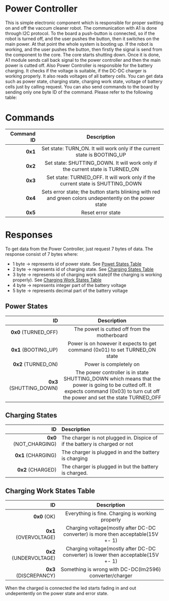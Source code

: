 # Power Controller
This is simple electronic component which is responsible for proper switting on and off the vaccum cleaner robot. The communication with A1 is done through I2C protocol. To the board a push-button is connected, so if the robot is turned off, and the user pushes the button, then it switches on the main power. At that point the whole system is booting up. If the robot is working, and the user pushes the button, then firstly the signal is send from the component to the core. The core starts shutting down. Once it is done, A1 module sends call back signal to the power controller and then the main power is cutted off. Also Power Controller is responsible for the battery charging. It checks if the voltage is suitable, if the DC-DC charger is working properly. It also reads voltages of all battery cells. You can get data
such as power state, charging state, charging work state, voltage of battery cells just by calling request. You can also send commands to the board by sending only one
byte ID of the command. Please refer to the following table:

# Commands
|    Command ID    |   Description    |
|-----------------:|:----------------:|
|      **0x1**        |  Set state: TURN_ON. It will work only if the current state is BOOTING_UP |
|      **0x2**        |  Set state: SHUTTING_DOWN. It will work only if the current state is TURNED_ON | 
|      **0x3**        |  Set state: TURNED_OFF. It will work only if the current state is SHUTTING_DOWN |
|      **0x4**        |  Sets error state; the button starts blinking with red and green colors undepentently on the power state |
|      **0x5**        |  Reset error state |


# Responses
To get data from the Power Controller, just request 7 bytes of data.
The response consist of 7 bytes where:
* 1 byte -> represents id of power state. See [Powet States Table](#power_states)
* 2 byte -> represents id of charging state. See [Charging States Table](#charging_states)
* 3 byte ->  represents id of charging work state(if the charging is working properly). See [Charging Work States Table](#charging_work_states)
* 4 byte -> represents integer part of the battery voltage
* 5 byte -> represents decimal part of the battery voltage

## <a name="power_states">Power States</a>
|    ID    |   Description    |
|-----------------:|:----------------:|
|    **0x0** (TURNED_OFF)    |  The powet is cutted off from the motherboard |
|    **0x1** (BOOTING_UP)    |  Power is on however it expects to get command (0x01) to set TURNED_ON state | 
|    **0x2** (TURNED_ON)     |  Power is completely on |
|    **0x3** (SHUTTING_DOWN) | The power controller is in state SHUTTING_DOWN which means that the power is going to be cutted off. It expects command (0x03) to turn cut off the power and set the state TURNED_OFF |

## <a name="charging_states">Charging States</a>
|             ID          |              Description                 |
|------------------------:|:-----------------------------------------|
| **0x0** (NOT_CHARGING)  | The charger is not plugged in. Dispice of if the battery is charged or not         |
| **0x1** (CHARGING)      | The charger is plugged in and the battery is charging |
| **0x2** (CHARGED)       | The charger is plugged in but the battery is charged.  |

## <a name="charging_work_states">Charging Work States Table</a>

|    ID    |   Description    |
|-----------------:|:----------------:|
|   **0x0** (OK)   |  Everything is fine. Charging is working properly  |
|   **0x1** (OVERVOLTAGE)  |  Charging voltage(mostly after DC-DC converter) is more then acceptable(15V +- 1) |
|   **0x2** (UNDERVOLTAGE)  | Charging voltage(mostly after DC-DC converter) is lower then acceptable(15V +- 1) |
|   **0x3** (DISCREPANCY)  | Something is wrong with DC-DC(lm2596) converter/charger |

When the charged is connected the led starts fading in and out undepentently on the power state and error state.
